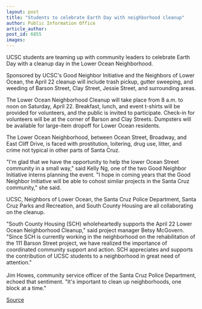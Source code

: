 ```yaml
---
layout: post
title: "Students to celebrate Earth Day with neighborhood cleanup"
author: Public Information Office
article_author: 
post_id: 6855
images:
---
```


<a name="content" id="content"></a>
<p>
  UCSC students are teaming up with community leaders to celebrate Earth Day with a cleanup day in the Lower Ocean Neighborhood.
</p>
<p>
  Sponsored by UCSC's Good Neighbor Initiative and the Neighbors of Lower Ocean, the April 22 cleanup will include trash pickup, gutter sweeping, and weeding of Barson Street, Clay Street, Jessie Street, and surrounding areas.
</p>
<p>
  The Lower Ocean Neighborhood Cleanup will take place from 8 a.m. to noon on Saturday, April 22. Breakfast, lunch, and event t-shirts will be provided for volunteers, and the public is invited to participate. Check-in for volunteers will be at the corner of Barson and Clay Streets. Dumpsters will be available for large-item dropoff for Lower Ocean residents.
</p>
<p>
  The Lower Ocean Neighborhood, between Ocean Street, Broadway, and East Cliff Drive, is faced with prostitution, loitering, drug use, litter, and crime not typical in other parts of Santa Cruz.
</p>
<p>
  "I'm glad that we have the opportunity to help the lower Ocean Street community in a small way," said Kelly Ng, one of the two Good Neighbor Initiative interns planning the event. "I hope in coming years that the Good Neighbor Initiative will be able to cohost similar projects in the Santa Cruz community," she said.
</p>
<p>
  UCSC, Neighbors of Lower Ocean, the Santa Cruz Police Department, Santa Cruz Parks and Recreation, and South County Housing are all collaborating on the cleanup.
</p>
<p>
  "South County Housing (SCH) wholeheartedly supports the April 22 Lower Ocean Neighborhood Cleanup," said project manager Betsy McGovern. "Since SCH is currently working in the neighborhood on the rehabilitation of the 111 Barson Street project, we have realized the importance of coordinated community support and action. SCH appreciates and supports the contribution of UCSC students to a neighborhood in great need of attention."<br>
  <br>
  Jim Howes, community service officer of the Santa Cruz Police Department, echoed that sentiment. "It's important to clean up neighborhoods, one block at a time."
</p>
<p><a href="http://www1.ucsc.edu/currents/05-06/04-17/brief-cleanup.asp" title="Permalink to brief-cleanup">Source</a></p>
